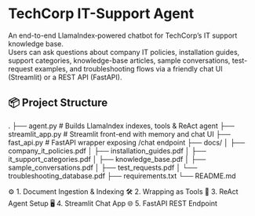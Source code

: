 # TechCorp IT-Support Agent

An end-to-end LlamaIndex‐powered chatbot for TechCorp’s IT support knowledge base.  
Users can ask questions about company IT policies, installation guides, support categories, knowledge-base articles, sample conversations, test-request examples, and troubleshooting flows via a friendly chat UI (Streamlit) or a REST API (FastAPI).



## 📦 Project Structure

.
├── agent.py # Builds LlamaIndex indexes, tools & ReAct agent
├── streamlit_app.py # Streamlit front-end with memory and chat UI
├── fast_api.py # FastAPI wrapper exposing /chat endpoint
├── docs/
│ ├── company_it_policies.pdf
│ ├── installation_guides.pdf
│ ├── it_support_categories.pdf
│ ├── knowledge_base.pdf
│ ├── sample_conversations.pdf
│ ├── test_requests.pdf
│ └── troubleshooting_database.pdf
├── requirements.txt
└── README.md


⚙️ 1. Document Ingestion & Indexing
🛠️ 2. Wrapping as Tools
🤖 3. ReAct Agent Setup
🖥️ 4. Streamlit Chat App
🌐 5. FastAPI REST Endpoint
